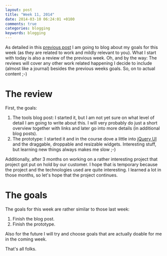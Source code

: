 ```yaml
---
layout: post
title: "Week 11, 2014"
date: 2014-03-10 06:24:01 +0100
comments: true
categories: blogging
keywords: blogging
---
```


As detailed in this [previous post](/blog/2014/03/03/week-10-2014) I am going to blog about my goals for this week (as they are related to work and mildly relevant to you). What I start with today is also a review of the previous week. Oh, and by the way: The reviews will cover any other work related happening I decide to include (almost like a journal) besides the previous weeks goals. So, on to actual content ;-)

# The review

First, the goals:

1. The tools blog post: I started it, but I am not yet sure on what level of detail I am going to write about this. I will very probably do just a short overview together with links and later go into more details (in additional blog posts).
2. The prototype: I started it and in the course dove a little into [jQuery UI](https://jqueryui.com/) and the draggable, droppable and resizable widgets. Interesting stuff, but learning new things always makes me slow ;-)

Additionally, after 3 months on working on a rather interesting project that project got put on hold by our customer. I hope that is temporary because the project and the technologies used are quite interesting. I learned a lot in those months, so let's hope that the project continues.

# The goals

The goals for this week are rather similar to those last week:

1. Finish the blog post.
2. Finish the prototype.

Also for the future I will try and choose goals that are actually doable for me in the coming week. 

That's all folks.
